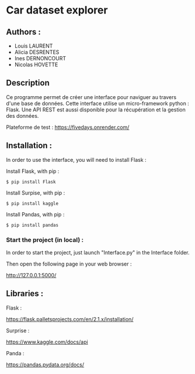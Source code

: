 # Car dataset explorer

## Authors : 
  - Louis LAURENT
  - Alicia DESRENTES
  - Ines DERNONCOURT
  - Nicolas HOVETTE 
 


## Description 

Ce programme permet de créer une interface pour naviguer au travers d'une base de données. Cette interface utilise un micro-framework python : Flask. 
Une API REST est aussi disponible pour la récupération et la gestion des données. 

Plateforme de test : https://fivedays.onrender.com/


## Installation :

In order to use the interface, you will need to install Flask : 

Install Flask, with pip :

```node
$ pip install Flask
```
Install Surpise, with pip :
```node
$ pip install kaggle
```
Install Pandas, with pip : 
```node
$ pip install pandas
```

### Start the project (in local) :

In order to start the project, just launch "Interface.py" in the Interface folder. 

Then open the following page in your web browser : 

<http://127.0.0.1:5000/>


## Libraries :

Flask :

<https://flask.palletsprojects.com/en/2.1.x/installation/>

Surprise :

<https://www.kaggle.com/docs/api>

Panda :

<https://pandas.pydata.org/docs/>
